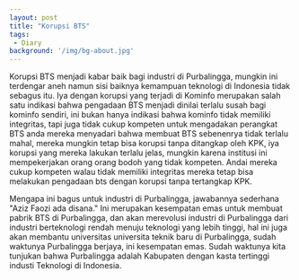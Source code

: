 ```yaml
---
layout: post
title: "Korupsi BTS"
tags:
 - Diary
background: '/img/bg-about.jpg'
---
```

Korupsi BTS menjadi kabar baik bagi industri di Purbalingga, mungkin ini terdengar aneh namun sisi baiknya kemampuan teknologi di Indonesia tidak sebagus itu. Iya dengan korupsi yang terjadi di Kominfo merupakan salah satu indikasi bahwa pengadaan BTS menjadi dinilai terlalu susah bagi kominfo sendiri, ini bukan hanya indikasi bahwa kominfo tidak memiliki integritas, tapi juga tidak cukup kompeten untuk mengadakan perangkat BTS anda mereka menyadari bahwa membuat BTS sebenenrya tidak terlalu mahal, mereka mungkin tetap bisa korupsi tanpa ditangkap oleh KPK, iya korupsi yang mereka lakukan terlalu jelas, mungkin karena institusi ini mempekerjakan orang orang bodoh yang tidak kompeten. Andai mereka cukup kompeten walau tidak memiliki integritas mereka tetap bisa melakukan pengadaan bts dengan korupsi tanpa tertangkap KPK. 

Mengapa ini bagus untuk industri di Purbalingga, jawabannya sederhana "Aziz Faozi ada disana." Ini merupakan kesempatan emas untuk membuat pabrik BTS di Purbalingga, dan akan merevolusi industri di Purbalingga dari industri berteknologi rendah menuju teknologi yang lebih tinggi, hal ini juga akan membantu universitas universita teknik baru di Purbalingga, sudah waktunya Purbalingga berjaya, ini kesempatan emas. Sudah waktunya kita tunjukan bahwa Purbalingga adalah Kabupaten dengan kasta tertinggi industi Teknologi di Indonesia.